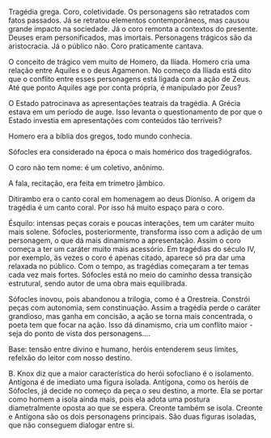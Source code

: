 Tragédia grega.
Coro, coletividade.
Os personagens são retratados com fatos passados. Já se retratou elementos contemporâneos, mas causou grande impacto na sociedade. Já o coro remonta a contextos do presente.
Deuses eram personificados, mas imortais.
Personagens trágicos são da aristocracia. Já o público não.
Coro praticamente cantava.

O conceito de trágico vem muito de Homero, da Ilíada. Homero cria uma relação entre Aquiles e o deus Agamenon. No começo da Ilíada está dito que o conflito entre esses personagens está ligada com a ação de Zeus. Até que ponto Aquiles age por conta própria, é manipulado por Zeus?

O Estado patrocinava as apresentações teatrais da tragédia. A Grécia estava em um período de auge. Isso levanta o questionamento de por que o Estado investia em apresentações com conteúdos tão terríveis?

Homero era a bíblia dos gregos, todo mundo conhecia.

Sófocles era considerado na época o mais homérico dos tragediógrafos.

O coro não tem nome: é um coletivo, anônimo.

A fala, recitação, era feita em trímetro jâmbico.

Ditirambo era o canto coral em homenagem ao deus Dioníso.  A origem da tragédia é um canto coral. Por isso há muito espaço para o coro.

Ésquilo: intensas peças corais e poucas interações, tem um caráter muito mais solene. Sófocles, posteriormente, transforma isso com a adição de um personagem, o que dá mais dinamismo a apresentação. Assim o coro começa a ter um caráter muito mais acessório. Em tragédias do século IV, por exemplo, äs vezes o coro é apenas citado, aparece só pra dar uma relaxada no público. Com o tempo, as tragédias começaram a ter temas cada vez mais fortes. Sófocles está no meio do caminho dessa transição estrutural, sendo autor de uma obra mais equilibrada.

Sófocles inovou, pois abandonou a trilogia, como é a Orestreia. Constrói peças com autonomia, sem constinuação. Assim a tragédia perde o caráter grandioso, mas ganha em concisão, a ação se torna mais concentrada, o poeta tem que focar na ação. Isso dá dinamismo, cria um conflito maior - seja do ponto de vista dos personagens....

Base: tensão entre divino e humano, heróis entenderem seus limites, refelxão do leitor com nosso destino.

B. Knox diz que a maior característica do herói sofocliano é o isolamento. Antígona é de imediato uma figura isolada. Antígona, como os heróis de Sófocles, já decide no começo da peça o seu destino, a morte. Ela se portar como homem a isola ainda mais, pois ela adota uma postura diametralmente oposta ao que se espera. Creonte também se isola. Creonte e Antígona são os dois personagens principais. São duas figuras isoladas, que não conseguem dialogar entre si.
